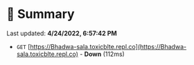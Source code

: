 # 📖 Summary
Last updated: **4/24/2022, 6:57:42 PM**

- `GET` [https://Bhadwa-sala.toxicblte.repl.co](https://Bhadwa-sala.toxicblte.repl.co) - **Down** (112ms)
